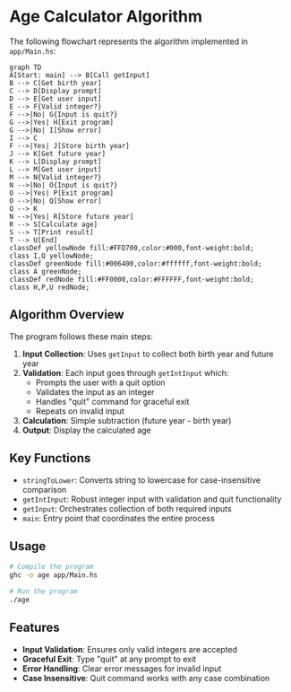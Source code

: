 # Age Calculator Algorithm

The following flowchart represents the algorithm implemented in `app/Main.hs`:

```mermaid
graph TD
A[Start: main] --> B[Call getInput]
B --> C[Get birth year]
C --> D[Display prompt]
D --> E[Get user input]
E --> F{Valid integer?}
F -->|No| G{Input is quit?}
G -->|Yes| H[Exit program]
G -->|No| I[Show error]
I --> C
F -->|Yes| J[Store birth year]
J --> K[Get future year]
K --> L[Display prompt]
L --> M[Get user input]
M --> N{Valid integer?}
N -->|No| O{Input is quit?}
O -->|Yes| P[Exit program]
O -->|No| Q[Show error]
Q --> K
N -->|Yes| R[Store future year]
R --> S[Calculate age]
S --> T[Print result]
T --> U[End]
classDef yellowNode fill:#FFD700,color:#000,font-weight:bold;
class I,Q yellowNode;
classDef greenNode fill:#006400,color:#ffffff,font-weight:bold;
class A greenNode;
classDef redNode fill:#FF0000,color:#FFFFFF,font-weight:bold;
class H,P,U redNode;
```

## Algorithm Overview

The program follows these main steps:

1. **Input Collection**: Uses `getInput` to collect both birth year and future year
2. **Validation**: Each input goes through `getIntInput` which:
   - Prompts the user with a quit option
   - Validates the input as an integer
   - Handles "quit" command for graceful exit
   - Repeats on invalid input
3. **Calculation**: Simple subtraction (future year - birth year)
4. **Output**: Display the calculated age

## Key Functions

- `stringToLower`: Converts string to lowercase for case-insensitive comparison
- `getIntInput`: Robust integer input with validation and quit functionality
- `getInput`: Orchestrates collection of both required inputs
- `main`: Entry point that coordinates the entire process

## Usage

```bash
# Compile the program
ghc -o age app/Main.hs

# Run the program
./age
```

## Features

- **Input Validation**: Ensures only valid integers are accepted
- **Graceful Exit**: Type "quit" at any prompt to exit
- **Error Handling**: Clear error messages for invalid input
- **Case Insensitive**: Quit command works with any case combination
